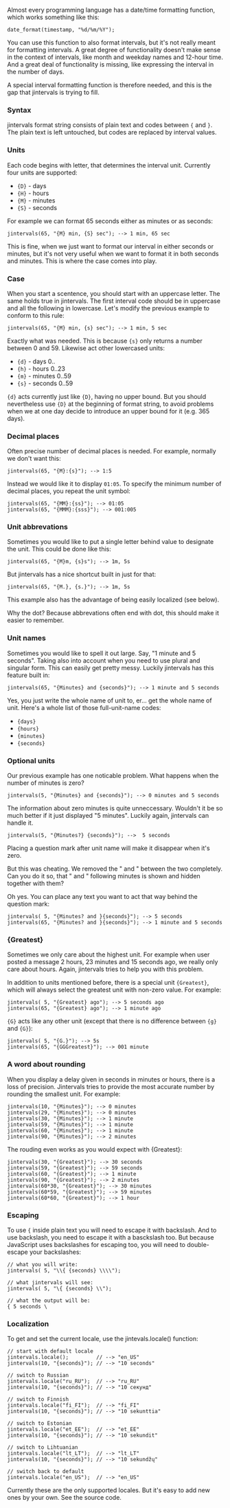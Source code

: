 Almost every programming language has a date/time formatting function, which works something like this:

```
date_format(timestamp, "%d/%m/%Y");
```

You can use this function to also format intervals, but it's not really meant for formatting intervals.  A great degree of functionality doesn't make sense in the context of intervals, like month and weekday names and 12-hour time.  And a great deal of functionality is missing, like expressing the interval in the number of days.

A special interval formatting function is therefore needed, and this is the gap that jintervals is trying to fill.

### Syntax ###

jintervals format string consists of plain text and codes between `{` and `}`.  The plain text is left untouched, but codes are replaced by interval values.

### Units ###

Each code begins with letter, that determines the interval unit.  Currently four units are supported:

  * `{D}` - days
  * `{H}` - hours
  * `{M}` - minutes
  * `{S}` - seconds

For example we can format 65 seconds either as minutes or as seconds:

```
jintervals(65, "{M} min, {S} sec"); --> 1 min, 65 sec
```

This is fine, when we just want to format our interval in either seconds or minutes, but it's not very useful when we want to format it in both seconds and minutes.  This is where the case comes into play.

### Case ###

When you start a scentence, you should start with an uppercase letter.  The same holds true in jintervals.  The first interval code should be in uppercase and all the following in lowercase.  Let's modify the previous example to conform to this rule:

```
jintervals(65, "{M} min, {s} sec"); --> 1 min, 5 sec
```

Exactly what was needed.  This is because `{s}` only returns a number between 0 and 59.  Likewise act other lowercased units:

  * `{d}` - days 0..
  * `{h}` - hours 0..23
  * `{m}` - minutes 0..59
  * `{s}` - seconds 0..59

`{d}` acts currently just like `{D}`, having no upper bound.  But you should nevertheless use `{D}` at the beginning of format string, to avoid problems when we at one day decide to introduce an upper bound for it (e.g. 365 days).

### Decimal places ###

Often precise number of decimal places is needed.  For example, normally we don't want this:

```
jintervals(65, "{M}:{s}"); --> 1:5
```

Instead we would like it to display `01:05`.  To specify the minimum number of decimal places, you repeat the unit symbol:

```
jintervals(65, "{MM}:{ss}"); --> 01:05
jintervals(65, "{MMM}:{sss}"); --> 001:005
```

### Unit abbrevations ###

Sometimes you would like to put a single letter behind value to designate the unit.  This could be done like this:

```
jintervals(65, "{M}m, {s}s"); --> 1m, 5s
```

But jintervals has a nice shortcut built in just for that:

```
jintervals(65, "{M.}, {s.}"); --> 1m, 5s
```

This example also has the advantage of being easily localized (see below).

Why the dot?  Because abbrevations often end with dot, this should make it easier to remember.

### Unit names ###

Sometimes you would like to spell it out large.  Say, "1 minute and 5 seconds".  Taking also into account when you need to use plural and singular form.  This can easily get pretty messy.  Luckily jintervals has this feature built in:

```
jintervals(65, "{Minutes} and {seconds}"); --> 1 minute and 5 seconds
```

Yes, you just write the whole name of unit to, er... get the whole name of unit.  Here's a whole list of those full-unit-name codes:

  * `{days}`
  * `{hours}`
  * `{minutes}`
  * `{seconds}`

### Optional units ###

Our previous example has one noticable problem.  What happens when the number of minutes is zero?

```
jintervals(5, "{Minutes} and {seconds}"); --> 0 minutes and 5 seconds
```

The information about zero minutes is quite unneccessary.  Wouldn't it be so much better if it just displayed "5 minutes".  Luckily again, jintervals can handle it.

```
jintervals(5, "{Minutes?} {seconds}"); -->  5 seconds
```

Placing a question mark after unit name will make it disappear when it's zero.

But this was cheating.  We removed the " and " between the two completely.  Can you do it so, that " and " following minutes is shown and hidden together with them?

Oh yes.  You can place any text you want to act that way behind the question mark:

```
jintervals( 5, "{Minutes? and }{seconds}"); --> 5 seconds
jintervals(65, "{Minutes? and }{seconds}"); --> 1 minute and 5 seconds
```

### {Greatest} ###

Sometimes we only care about the highest unit.  For example when user posted a message 2 hours, 23 minutes and 15 seconds ago, we really only care about hours.  Again, jintervals tries to help you with this problem.

In addition to units mentioned before, there is a special unit `{Greatest}`, which will always select the greatest unit with non-zero value.  For example:

```
jintervals( 5, "{Greatest} ago"); --> 5 seconds ago
jintervals(65, "{Greatest} ago"); --> 1 minute ago
```

`{G}` acts like any other unit (except that there is no difference between `{g}` and `{G}`):

```
jintervals( 5, "{G.}"); --> 5s
jintervals(65, "{GGGreatest}"); --> 001 minute
```

### A word about rounding ###

When you display a delay given in seconds in minutes or hours, there is a loss of precision. Jintervals tries to provide the most accurate number by rounding the smallest unit.  For example:

```
jintervals(10, "{Minutes}"); --> 0 minutes
jintervals(29, "{Minutes}"); --> 0 minutes
jintervals(30, "{Minutes}"); --> 1 minute
jintervals(59, "{Minutes}"); --> 1 minute
jintervals(60, "{Minutes}"); --> 1 minute
jintervals(90, "{Minutes}"); --> 2 minutes
```

The rouding even works as you would expect with {Greatest}:

```
jintervals(30, "{Greatest}"); --> 30 seconds
jintervals(59, "{Greatest}"); --> 59 seconds
jintervals(60, "{Greatest}"); --> 1 minute
jintervals(90, "{Greatest}"); --> 2 minutes
jintervals(60*30, "{Greatest}"); --> 30 minutes
jintervals(60*59, "{Greatest}"); --> 59 minutes
jintervals(60*60, "{Greatest}"); --> 1 hour
```

### Escaping ###

To use `{` inside plain text you will need to escape it with backslash.  And to use backslash, you need to escape it with a basckslash too.  But because JavaScript uses backslashes for escaping too, you will need to double-escape your backslashes:

```
// what you will write:
jintervals( 5, "\\{ {seconds} \\\\");

// what jintervals will see:
jintervals( 5, "\{ {seconds} \\");

// what the output will be:
{ 5 seconds \
```

### Localization ###

To get and set the current locale, use the jintevals.locale() function:

```
// start with default locale
jintervals.locale();         // --> "en_US"
jintervals(10, "{seconds}"); // --> "10 seconds"

// switch to Russian
jintervals.locale("ru_RU");  // --> "ru_RU"
jintervals(10, "{seconds}"); // --> "10 секунд"

// switch to Finnish
jintervals.locale("fi_FI");  // --> "fi_FI"
jintervals(10, "{seconds}"); // --> "10 sekunttia"

// switch to Estonian
jintervals.locale("et_EE");  // --> "et_EE"
jintervals(10, "{seconds}"); // --> "10 sekundit"

// switch to Lihtuanian
jintervals.locale("lt_LT");  // --> "lt_LT"
jintervals(10, "{seconds}"); // --> "10 sekundžų"

// switch back to default
jintervals.locale("en_US");  // --> "en_US"
```

Currently these are the only supported locales.  But it's easy to add new ones by your own.  See the source code.